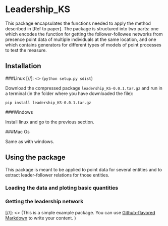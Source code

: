 # Leadership_KS

This package encapsulates the functions needed to apply the method described in [Ref to paper]. The package is structured into two parts: one which encodes the function for getting the follower-followee networks from presence point data of multiple individuals at the same location, and one which contains generators for different types of models of point processes to test the measure.

## Installation

###Linux
[//]: <> (`python setup.py sdist`)

Download the compressed package `leadership_KS-0.0.1.tar.gz` and run in a terminal (in the folder where you have downloaded the file):

`pip install leadership_KS-0.0.1.tar.gz`

###Windows

Install linux and go to the previous section.

###Mac Os

Same as with windows.

## Using the package

This package is meant to be applied to point data for several entities and to extract leader-follower relations for those entities.

### Loading the data and ploting basic quantities



### Getting the leadership network


[//]: <> (This is a simple example package. You can use [Github-flavored Markdown](https://guides.github.com/features/mastering-markdown/) to write your content. )


